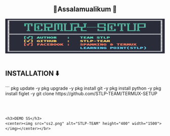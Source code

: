 <center><h2>🖤Assalamualikum 🖤</h2></center>
<center><img src="ss1.png" alt="STLP-TEAM" height="110" width="1500"></img></center></br>

<h2>INSTALLATION ⬇️</h2>
```
pkg update -y
pkg upgrade -y
pkg install git -y
pkg install python -y
pkg install figlet -y
git clone https://github.com/STLP-TEAM/TERMUX-SETUP

```



<h3>DEMO SS</h3>
<center><img src="ss2.png" alt="STLP-TEAM" height="400" width="1500"></img></center></br>

